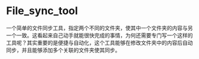 # File_sync_tool

一个简单的文件同步工具，指定两个不同的文件夹，使其中一个文件夹的内容与另一个一致。这看起来自己动手就能很快完成的事情，为何还需要专门写一个这样的工具呢？其实重要的是便捷与自动化，这个工具能够在修改文件夹中的内容后自动同步，并且能够添加多个关联的文件夹使其同步。

